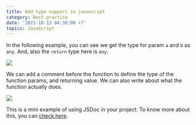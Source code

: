 ```yaml
---
title: Add type support in javascript
category: Best practice
date: '2021-10-13 04:30:00 +7'
topics: JavaScript
---
```


In the following example, you can see we get the type for param `a` and `b` as `any`. And, also the `return` type here is `any`.

![](https://user-images.githubusercontent.com/43666833/137120969-3c3de668-28b8-45c4-b1f1-e5cc012ad7be.png)

We can add a comment before the function to define the type of the function params, and returning value. We can also write about what the function actually does.

![](https://user-images.githubusercontent.com/43666833/137121449-b41b0bd8-c5ad-4012-9c55-9a73a30569ed.png)

This is a mini example of using JSDoc in your project. To know more about this, you can [check here](https://jsdoc.app/).
